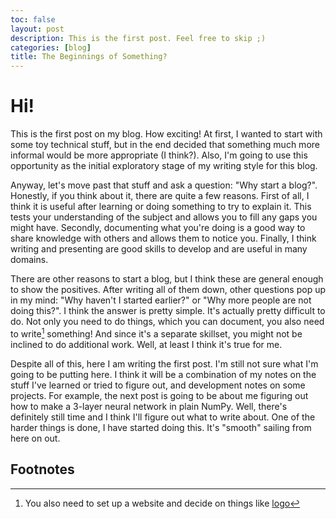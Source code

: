 ```yaml
---
toc: false
layout: post
description: This is the first post. Feel free to skip ;)
categories: [blog]
title: The Beginnings of Something?
---
```


# Hi!

This is the first post on my blog. How exciting! At first, I wanted to start with some toy technical stuff, but in the end decided that something much more informal would be more appropriate (I think?). Also, I'm going to use this opportunity as the initial exploratory stage of my writing style for this blog. 

Anyway, let's move past that stuff and ask a question: "Why start a blog?". Honestly, if you think about it, there are quite a few reasons. First of all, I think it is useful after learning or doing something to try to explain it. This tests your understanding of the subject and allows you to fill any gaps you might have. Secondly, documenting what you're doing is a good way to share knowledge with others and allows them to notice you. Finally, I think writing and presenting are good skills to develop and are useful in many domains. 

There are other reasons to start a blog, but I think these are general enough to show the positives. After writing all of them down, other questions pop up in my mind: "Why haven't I started earlier?" or "Why more people are not doing this?". I think the answer is pretty simple. It's actually pretty difficult to do. Not only you need to do things, which you can document, you also need to write[^1] something! And since it's a separate skillset, you might not be inclined to do additional work. Well, at least I think it's true for me.

Despite all of this, here I am writing the first post. I'm still not sure what I'm going to be putting here. I think it will be a combination of my notes on the stuff I've learned or tried to figure out, and development notes on some projects. For example, the next post is going to be about me figuring out how to make a 3-layer neural network in plain NumPy. Well, there's definitely still time and I think I'll figure out what to write about. One of the harder things is done, I have started doing this. It's "smooth" sailing from here on out.


## Footnotes

[^1]: You also need to set up a website and decide on things like [logo](https://slate.com/technology/2020/05/this-slack-smiley-face-yikes.html)

